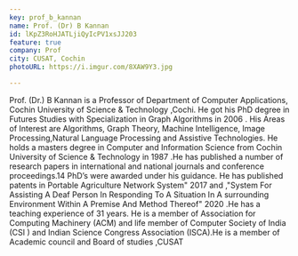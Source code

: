 ```yaml
---
key: prof_b_kannan
name: Prof. (Dr) B Kannan
id: lKpZ3RoHJATLjiQyIcPV1xsJJ203
feature: true
company: Prof
city: CUSAT, Cochin
photoURL: https://i.imgur.com/8XAW9Y3.jpg

---
```

Prof. (Dr.) B Kannan is a Professor of Department of Computer Applications, Cochin University of 
Science & Technology ,Cochi. He got his PhD degree in Futures Studies with Specialization in 
Graph Algorithms in 2006 . His Areas of Interest are Algorithms, Graph Theory, Machine 
Intelligence, Image Processing,Natural Language Processing and Assistive Technologies. He 
holds a masters degree in Computer and Information Science from Cochin University of Science 
& Technology in 1987 .He has published a number of research papers in international and 
national journals and conference proceedings.14 PhD’s were awarded under his guidance. He 
has published patents in Portable Agriculture Network System" 2017 and ,"System For 
Assisting A Deaf Person In Responding To A Situation In A surrounding Environment Within A 
Premise And Method Thereof" 2020 .He has a teaching experience of 31 years. He is a member 
of Association for Computing Machinery (ACM) and life member of Computer Society of India
(CSI ) and Indian Science Congress Association (ISCA).He is a member of Academic council 
and Board of studies ,CUSAT
